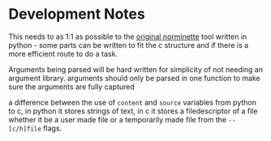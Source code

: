 # Development Notes

This needs to as 1:1 as possible to the [original norminette](https://github.com/42school/norminette) tool written in python - some parts can be written to fit the c structure and if there is a more efficient route to do a task.

Arguments being parsed will be hard written for simplicity of not needing an argument library. arguments should only be parsed in one function to make sure the arguments are fully captured

a difference between the use of `content` and `source` variables from python to c, in python it stores strings of text, in c it stores a filedescriptor of a file whether it be a user made file or a temporarily made file from the `--[c/h]file` flags.